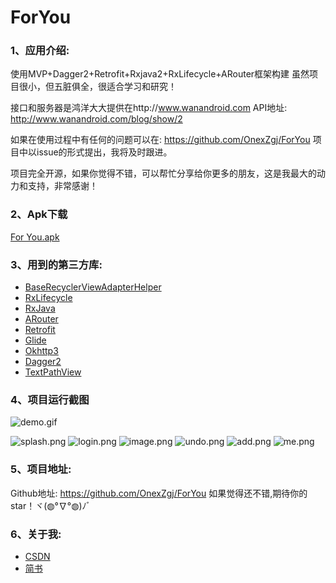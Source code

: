 # ForYou
### 1、应用介绍:

使用MVP+Dagger2+Retrofit+Rxjava2+RxLifecycle+ARouter框架构建
虽然项目很小，但五脏俱全，很适合学习和研究！

接口和服务器是鸿洋大大提供在http://www.wanandroid.com
API地址: http://www.wanandroid.com/blog/show/2

如果在使用过程中有任何的问题可以在: https://github.com/OnexZgj/ForYou
项目中以issue的形式提出，我将及时跟进。

项目完全开源，如果你觉得不错，可以帮忙分享给你更多的朋友，这是我最大的动力和支持，非常感谢！
### 2、Apk下载
[For You.apk](https://fir.im/2b3s)

### 3、用到的第三方库:
 - [BaseRecyclerViewAdapterHelper](https://github.com/CymChad/BaseRecyclerViewAdapterHelper)
- [RxLifecycle](https://github.com/trello/RxLifecycle)
- [RxJava](https://github.com/ReactiveX/RxJava)
- [ARouter](https://www.jianshu.com/p/5f12fa448092)
- [Retrofit](https://github.com/square/retrofit)
- [Glide](https://github.com/bumptech/glide)
- [Okhttp3](https://github.com/square/okhttp)
- [Dagger2](https://github.com/google/dagger)
- [TextPathView](https://github.com/totond/TextPathView)

### 4、项目运行截图
![demo.gif](https://upload-images.jianshu.io/upload_images/5249989-e43b0f1a6917186b.gif?imageMogr2/auto-orient/strip)

![splash.png](https://upload-images.jianshu.io/upload_images/5249989-838b1dfae5ef51fc.png?imageMogr2/auto-orient/strip%7CimageView2/2/w/1240)
![login.png](https://upload-images.jianshu.io/upload_images/5249989-dba29b7a13b80222.png?imageMogr2/auto-orient/strip%7CimageView2/2/w/1240)
![image.png](https://upload-images.jianshu.io/upload_images/5249989-c50d53064e2a8ea2.png?imageMogr2/auto-orient/strip%7CimageView2/2/w/1240)
![undo.png](https://upload-images.jianshu.io/upload_images/5249989-503bab3a31409a74.png?imageMogr2/auto-orient/strip%7CimageView2/2/w/1240)
![add.png](https://upload-images.jianshu.io/upload_images/5249989-4ccb0533b22d689c.png?imageMogr2/auto-orient/strip%7CimageView2/2/w/1240)
![me.png](https://upload-images.jianshu.io/upload_images/5249989-2361888b72d89bdf.png?imageMogr2/auto-orient/strip%7CimageView2/2/w/1240)

### 5、项目地址:
Github地址: https://github.com/OnexZgj/ForYou 如果觉得还不错,期待你的star！ヾ(◍°∇°◍)ﾉﾞ

### 6、关于我:
- [CSDN](https://blog.csdn.net/qq_15988951)
- [简书](https://www.jianshu.com/u/a72b21d4d650)

